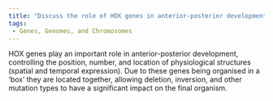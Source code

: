```yaml
---
title: "Discuss the role of HOX genes in anterior-posterior development and how they are organized in the genome."
tags:
 - Genes, Genomes, and Chromosomes
---
```

HOX genes play an important role in anterior-posterior development, controlling the position, number, and location of physiological structures (spatial and temporal expression). 
Due to these genes being organised in a ‘box’ they are located together, allowing deletion, inversion, and other mutation types to have a significant impact on the final organism. 
